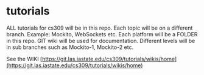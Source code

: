 # tutorials

ALL tutorials for cs309 will be in this repo.
Each topic will be on a different branch. Example: Mockito, WebSockets etc.
Each platform will be a FOLDER in this repo.
GIT wiki will be used for documentation.
Different levels will be in sub branches such as Mockito-1, Mockito-2 etc.

See the WIKI [https://git.las.iastate.edu/cs309/tutorials/wikis/home](https://git.las.iastate.edu/cs309/tutorials/wikis/home)
